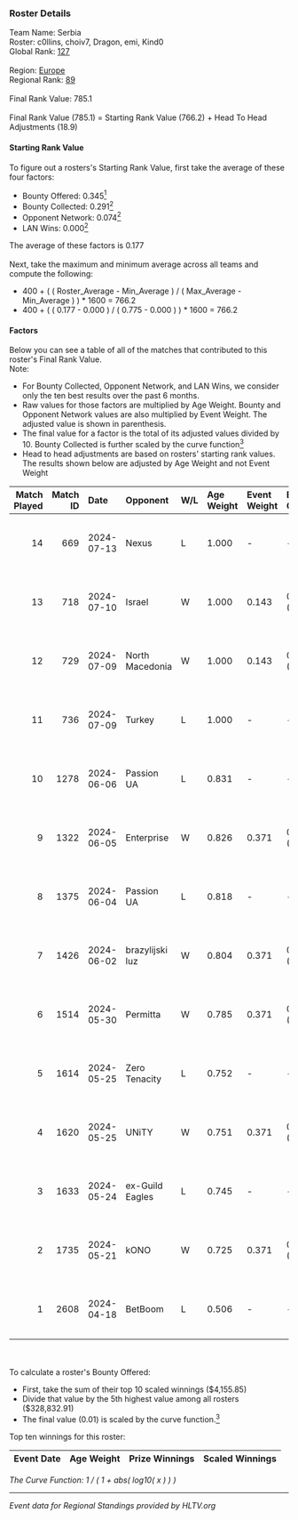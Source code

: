 ### Roster Details<br />
Team Name: Serbia<br />
Roster: c0llins, choiv7, Dragon, emi, Kind0<br />
Global Rank: [127](../standings_global.md)<br />
<br />
Region: [Europe]( ../standings_europe.md)<br />
Regional Rank: [89]( ../standings_europe.md)<br />
<br />
Final Rank Value:  785.1<br />
<br />
Final Rank Value (785.1) = Starting Rank Value (766.2) + Head To Head Adjustments (18.9)<br />

#### Starting Rank Value<br />
To figure out a rosters's Starting Rank Value, first take the average of these four factors:<br />
- Bounty Offered: 0.345[<sup>1</sup>](#table2)
- Bounty Collected: 0.291[<sup>2</sup>](#table1)
- Opponent Network: 0.074[<sup>2</sup>](#table1)
- LAN Wins: 0.000[<sup>2</sup>](#table1)

The average of these factors is 0.177<br />
<br />
Next, take the maximum and minimum average across all teams and compute the following:<br />
- 400 + ( ( Roster_Average - Min_Average ) / ( Max_Average - Min_Average ) ) * 1600 = 766.2
- 400 + ( ( 0.177 - 0.000 ) / ( 0.775 - 0.000 ) ) * 1600 = 766.2


#### Factors<br />
Below you can see a table of all of the matches that contributed to this roster's Final Rank Value.<br />
Note:<br />

- For Bounty Collected, Opponent Network, and LAN Wins, we consider only the ten best results over the past 6 months.
- Raw values for those factors are multiplied by Age Weight. Bounty and Opponent Network values are also multiplied by Event Weight. The adjusted value is shown in parenthesis.
- The final value for a factor is the total of its adjusted values divided by 10. Bounty Collected is further scaled by the curve function[<sup>3</sup>](#curveFunction)
- Head to head adjustments are based on rosters' starting rank values. The results shown below are adjusted by Age Weight and not Event Weight
<span id="table1"></span><br />


| Match Played | Match ID | Date       | Opponent        | W/L | Age Weight | Event Weight | Bounty Collected | Opponent Network | LAN Wins  | H2H Adj. | Roster                              |
| -: | -: | :- | :- | :- | :- | :- | :- | :- | :- | -: | :- |
|           14 |      669 | 2024-07-13 | Nexus           | L   | 1.000      | -            | -                | -                | -         |   -18.26 | c0llins, choiv7, Dragon, emi, Kind0 |
|           13 |      718 | 2024-07-10 | Israel          | W   | 1.000      | 0.143        | 0.000 (0.000)    | 0.038 (0.005)    | 0 (0.000) |     3.05 | c0llins, Dragon, emi, Kind0, VLDN   |
|           12 |      729 | 2024-07-09 | North Macedonia | W   | 1.000      | 0.143        | 0.000 (0.000)    | 0.000 (0.000)    | 0 (0.000) |     4.36 | c0llins, choiv7, Dragon, emi, Kind0 |
|           11 |      736 | 2024-07-09 | Turkey          | L   | 1.000      | -            | -                | -                | -         |   -25.79 | c0llins, choiv7, Dragon, emi, Kind0 |
|           10 |     1278 | 2024-06-06 | Passion UA      | L   | 0.831      | -            | -                | -                | -         |    -5.69 | aidKiT, c0llins, Dragon, emi, xicoz |
|            9 |     1322 | 2024-06-05 | Enterprise      | W   | 0.826      | 0.371        | 0.040 (0.012)    | 0.622 (0.190)    | 0 (0.000) |    17.31 | aidKiT, c0llins, Dragon, emi, VLDN  |
|            8 |     1375 | 2024-06-04 | Passion UA      | L   | 0.818      | -            | -                | -                | -         |    -5.11 | aidKiT, c0llins, Dragon, emi, xicoz |
|            7 |     1426 | 2024-06-02 | brazylijski luz | W   | 0.804      | 0.371        | 0.008 (0.002)    | 0.264 (0.079)    | 0 (0.000) |    14.17 | aidKiT, c0llins, Dragon, emi, xicoz |
|            6 |     1514 | 2024-05-30 | Permitta        | W   | 0.785      | 0.371        | 0.025 (0.007)    | 0.799 (0.232)    | 0 (0.000) |    16.52 | aidKiT, c0llins, Dragon, emi, xicoz |
|            5 |     1614 | 2024-05-25 | Zero Tenacity   | L   | 0.752      | -            | -                | -                | -         |    -3.38 | aidKiT, c0llins, Dragon, emi, xicoz |
|            4 |     1620 | 2024-05-25 | UNiTY           | W   | 0.751      | 0.371        | 0.025 (0.007)    | 0.306 (0.085)    | 0 (0.000) |    17.28 | aidKiT, c0llins, Dragon, emi, xicoz |
|            3 |     1633 | 2024-05-24 | ex-Guild Eagles | L   | 0.745      | -            | -                | -                | -         |    -9.41 | aidKiT, c0llins, Dragon, emi, xicoz |
|            2 |     1735 | 2024-05-21 | kONO            | W   | 0.725      | 0.371        | 0.029 (0.008)    | 0.537 (0.144)    | 0 (0.000) |    14.29 | aidKiT, c0llins, Dragon, emi, xicoz |
|            1 |     2608 | 2024-04-18 | BetBoom         | L   | 0.506      | -            | -                | -                | -         |    -0.38 | aidKiT, c0llins, Dragon, emi, xicoz |

<br />
<span id="table2"></span><br />
To calculate a roster's Bounty Offered:<br />

- First, take the sum of their top 10 scaled winnings ($4,155.85)
- Divide that value by the 5th highest value among all rosters ($328,832.91)
- The final value (0.01) is scaled by the curve function.[<sup>3</sup>](#curveFunction)

Top ten winnings for this roster:<br />

| Event Date | Age Weight | Prize Winnings | Scaled Winnings |
| :- | -: | :- | :- |


<span id="curveFunction"></span>_The Curve Function: 1 / ( 1 + abs( log10( x ) ) )_<br />

---
_Event data for Regional Standings provided by HLTV.org_<br />

